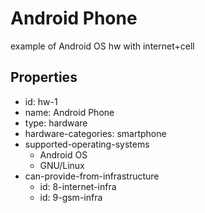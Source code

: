 # Android Phone
example of Android OS hw with internet+cell

## Properties

- id: hw-1
- name: Android Phone
- type: hardware
- hardware-categories: smartphone
- supported-operating-systems
  - Android OS
  - GNU/Linux
- can-provide-from-infrastructure
  - id: 8-internet-infra
  - id: 9-gsm-infra